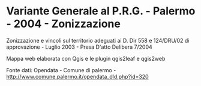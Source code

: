 # Variante Generale al P.R.G. - Palermo - 2004 - Zonizzazione
Zonizzazione e vincoli sul territorio adeguati ai D. Dir 558 e 124/DRU/02 di approvazione - Luglio 2003 - Presa D'atto Delibera 7/2004

Mappa web elaborata con Qgis e le plugin  qgis2leaf e qgis2web

Fonte dati: Opendata - Comune di palermo - http://www.comune.palermo.it/opendata_dld.php?id=320
